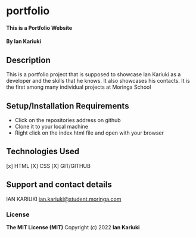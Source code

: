 # portfolio
#### This is a Portfolio Website
#### By **Ian Kariuki**
## Description
  This is a portfolio project that is supposed to showcase Ian Kariuki as a developer and the skills that he knows. It also showcases his contacts. It is the first among many individual projects at Moringa School
## Setup/Installation Requirements
* Click on the repositories address on github
* Clone it to your local machine
* Right click on the index.html file and open with your browser
## Technologies Used
[x] HTML
[X] CSS
[X] GIT/GITHUB
## Support and contact details
IAN KARIUKI ian.kariuki@student.moringa.com
### License
**The MIT License (MIT)**
Copyright (c) 2022 **Ian Kariuki**